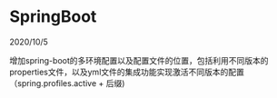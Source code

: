 # SpringBoot

2020/10/5

增加spring-boot的多环境配置以及配置文件的位置，包括利用不同版本的properties文件，以及yml文件的集成功能实现激活不同版本的配置（spring.profiles.active + 后缀)

